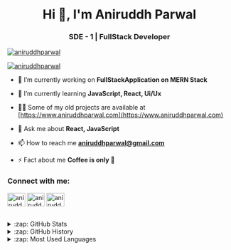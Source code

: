 <h1 align="center">Hi 👋, I'm Aniruddh Parwal</h1>
<h3 align="center">SDE - 1 | FullStack Developer</h3>



<p align="left"> <a href="https://twitter.com/aniruddhparwal" target="blank"><img src="https://img.shields.io/twitter/follow/aniruddhparwal?logo=twitter&style=for-the-badge" alt="aniruddhparwal" /></a> </p>
<p align="left"> <a href="https://www.instagram.com/aniruddhparwal/" target="blank"><img src="https://img.shields.io/badge/Instagram-E4405F?style=for-the-badge&logo=instagram&logoColor=white" alt="aniruddhparwal" /></a> </p>


- 🔭 I’m currently working on **FullStackApplication on MERN Stack**

- 🌱 I’m currently learning **JavaScript, React, Ui/Ux**

- 👨‍💻 Some of my old projects are available at [https://www.aniruddhparwal.com](https://www.aniruddhparwal.com)

- 💬 Ask me about **React, JavaScript**

- 📫 How to reach me **aniruddhparwal@gmail.com**

- ⚡ Fact about me **Coffee is only 💖**

<h3 align="left">Connect with me:</h3>
<p align="left">
<a href="https://twitter.com/aniruddhparwal" target="blank"><img align="center" src="https://www.flaticon.com/svg/static/icons/svg/733/733579.svg" alt="aniruddhparwal" height="30" width="40" /></a>
<a href="https://fb.com/aniruddhparwal" target="blank"><img align="center" src="https://www.flaticon.com/svg/static/icons/svg/124/124010.svg" alt="aniruddhparwal" height="30" width="40" /></a>
<a href="https://instagram.com/aniruddhparwal" target="blank"><img align="center" src="https://www.flaticon.com/svg/static/icons/svg/1409/1409946.svg" alt="aniruddhparwal" height="30" width="40" /></a>
</p>


<br>
<details>
  <summary>:zap: GitHub Stats</summary>

  <img align="left" alt="aniruddhparwal" src="https://github-readme-stats.codestackr.vercel.app/api?username=aniruddhparwal&show_icons=true&hide_border=true" />

</details>
<details>
  <summary>:zap: GitHub History</summary>
  <p><img align="center" src="https://github-readme-streak-stats.herokuapp.com/?user=aniruddhparwal&" alt="aniruddhparwal" /></p>

</details>
<details>
  <summary>:zap: Most Used Languages</summary>

<p><img align="left" src="https://github-readme-stats.vercel.app/api/top-langs?username=aniruddhparwal&show_icons=true&locale=en&layout=compact" alt="aniruddhparwal" /></p>
</details>
